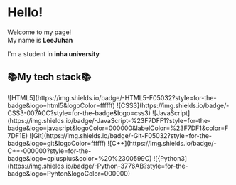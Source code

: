 <h1>Hello!</h1>

<p>Welcome to my page!</br>My name is <b>LeeJuhan </b><img src="https://upload.wikimedia.org/wikipedia/commons/0/09/Flag_of_South_Korea.svg" style="width:15px; height:auto;"></br>
  
I'm a student in <b>inha university</b>
</p>

<h2>📚My tech stack📚</h2>
<p>
  ![HTML5](https://img.shields.io/badge/-HTML5-F05032?style=for-the-badge&logo=html5&logoColor=ffffff)
  ![CSS3](https://img.shields.io/badge/-CSS3-007ACC?style=for-the-badge&logo=css3)
  ![JavaScript](https://img.shields.io/badge/-JavaScript-%23F7DFF1?style=for-the-badge&logo=javasript&logoColor=000000&labelColor=%23F7DF1&color=F7DF1E)
  ![Git](https://img.shields.io/badge/-Git-F05032?style=for-the-badge&logo=git&logoColor=ffffff)
  ![C++](https://img.shields.io/badge/-C++-000000?style=for-the-badge&logo=cplusplus&color=%20%2300599C)
  ![{Python3](https://img.shields.io/badge/-Python-3776AB?style=for-the-badge&logo=Pyhton&logoColor=000000)
</p>
